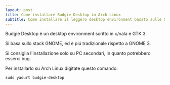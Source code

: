 ```yaml
---
layout: post
title: Come installare Budgie Desktop in Arch Linux
subtitle: Come installare il leggero desktop environment basato sulle GTK 3
---
```

Budgie Desktop è un desktop environment scritto in c/vala e GTK 3.

Si basa sullo stack GNOME, ed è piú tradizionale rispetto a GNOME 3.

Si consiglia l'installazione solo su PC secondari, in quanto potrebbero esserci bug.

Per installarlo su Arch Linux digitate questo comando:

~~~
sudo yaourt budgie-desktop
~~~

